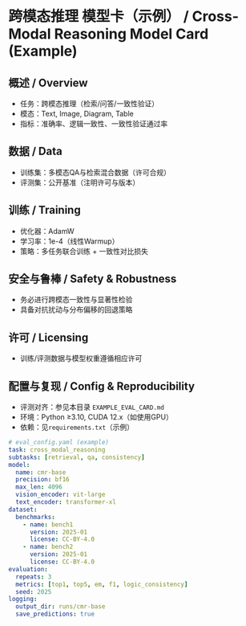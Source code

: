 # 跨模态推理 模型卡（示例） / Cross-Modal Reasoning Model Card (Example)

## 概述 / Overview

- 任务：跨模态推理（检索/问答/一致性验证）
- 模态：Text, Image, Diagram, Table
- 指标：准确率、逻辑一致性、一致性验证通过率

## 数据 / Data

- 训练集：多模态QA与检索混合数据（许可合规）
- 评测集：公开基准（注明许可与版本）

## 训练 / Training

- 优化器：AdamW
- 学习率：1e-4（线性Warmup）
- 策略：多任务联合训练 + 一致性对比损失

## 安全与鲁棒 / Safety & Robustness

- 务必进行跨模态一致性与显著性检验
- 具备对抗扰动与分布偏移的回退策略

## 许可 / Licensing

- 训练/评测数据与模型权重遵循相应许可

## 配置与复现 / Config & Reproducibility

- 评测对齐：参见本目录 `EXAMPLE_EVAL_CARD.md`
- 环境：Python ≥3.10, CUDA 12.x（如使用GPU）
- 依赖：见`requirements.txt`（示例）

```yaml
# eval_config.yaml (example)
task: cross_modal_reasoning
subtasks: [retrieval, qa, consistency]
model:
  name: cmr-base
  precision: bf16
  max_len: 4096
  vision_encoder: vit-large
  text_encoder: transformer-xl
dataset:
  benchmarks:
    - name: bench1
      version: 2025-01
      license: CC-BY-4.0
    - name: bench2
      version: 2025-01
      license: CC-BY-4.0
evaluation:
  repeats: 3
  metrics: [top1, top5, em, f1, logic_consistency]
  seed: 2025
logging:
  output_dir: runs/cmr-base
  save_predictions: true
```
